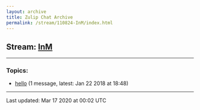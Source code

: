 ```yaml
---
layout: archive
title: Zulip Chat Archive
permalink: /stream/110824-InM/index.html
---
```


## Stream: [InM](https://hl7webmaster.github.io/zulip-hl7-org/stream/110824-InM/index.html)
---

### Topics:

* [hello](topic/hello.html) (1 message, latest: Jan 22 2018 at 18:48)

<hr><p>Last updated: Mar 17 2020 at 00:02 UTC</p>